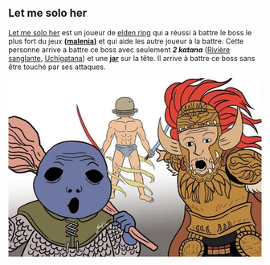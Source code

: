 ## Let me solo her
[Let me solo her](https://www.lemonde.fr/pixels/article/2022/04/19/let-me-solo-her-dans-elden-ring-l-extravagante-histoire-du-heros-a-la-tete-de-soupiere_6122824_4408996.html) est un joueur de [elden ring](https://fr.wikipedia.org/wiki/Elden_Ring) qui a réussi à battre le boss le plus fort du jeux **([malenia](https://www.actugaming.net/guide-malenia-elden-ring-491750/))** et qui aide les autre joueur à la battre. Cette personne arrive a battre ce boss avec seulement **_2 katana_** ([Rivière sanglante](https://www.millenium.org/guide/392092.html), [Uchigatana](https://www.millenium.org/guide/390299.html)) et une **[jar](https://eldenring.wiki.fextralife.com/Jar)** sur la tête. Il arrive à battre ce boss sans être touché par ses attaques.

![alt text](https://github.com/Willthore/elden-aix/blob/main/fun.jpg "Logo Title Text 1")

